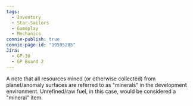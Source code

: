 ```yaml
---
tags:
  - Inventory
  - Star-Sailors
  - Gameplay
  - Mechanics
connie-publish: true
connie-page-id: "19595285"
Jira:
  - GP-30
  - GP Board 2
---
```


A note that all resources mined (or otherwise collected) from planet/anomaly surfaces are referred to as "minerals" in the development environment. Unrefined/raw fuel, in this case, would be considered a "mineral" item.